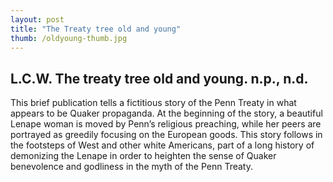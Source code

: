 ```yaml
---
layout: post
title: "The Treaty tree old and young"
thumb: /oldyoung-thumb.jpg
---
```

## L.C.W. The treaty tree old and young. n.p., n.d. 

This brief publication tells a fictitious story of the Penn Treaty in what appears to be Quaker propaganda. At the beginning of the story, a beautiful Lenape woman is moved by Penn’s religious preaching, while her peers are portrayed as greedily focusing on the European goods. This story follows in the footsteps of West and other white Americans, part of a long history of demonizing the Lenape in order to heighten the sense of Quaker benevolence and godliness in the myth of the Penn Treaty.

